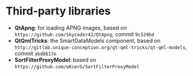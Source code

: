 # Third-party libraries

- **QtApng**: for loading APNG images, based on `https://github.com/Skycoder42/QtApng`, commit `9c529bd`
- **QtQmlTricks**: the SmartDataModels component, based on `http://gitlab.unique-conception.org/qt-qml-tricks/qt-qml-models`, commit `abd8617e`
- **SortFilterProxyModel**: based on `https://github.com/oKcerG/SortFilterProxyModel`

